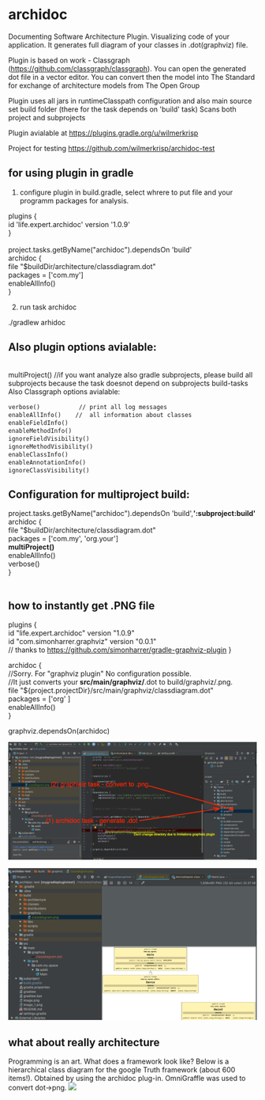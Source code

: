 # archidoc
Documenting Software Architecture Plugin.
Visualizing code of your application.
It generates full diagram of your classes in .dot(graphviz) file.

Plugin is based on work - Classgraph (https://github.com/classgraph/classgraph).
You can open the generated dot file in a vector editor.
You can convert then the model into The Standard for exchange of architecture models from The Open Group

Plugin uses all jars in runtimeClasspath configuration
and also main source set build folder (there for the task depends on 'build' task)
Scans both project and subprojects

Plugin avialable at https://plugins.gradle.org/u/wilmerkrisp

Project for testing https://github.com/wilmerkrisp/archidoc-test

<h2>for using plugin in gradle</h2>

1) configure plugin in build.gradle, select whrere to put file and your programm packages for analysis.

plugins { <br>
    id 'life.expert.archidoc' version '1.0.9'  <br>
    }<br>
<br>
project.tasks.getByName("archidoc").dependsOn 'build'
<br>
archidoc { <br>
    file  "$buildDir/architecture/classdiagram.dot" <br>
    packages = ['com.my'] <br>
    enableAllInfo()  <br>
}<br>

2) run task archidoc

./gradlew arhidoc


<h2>Also plugin options avialable:</h2>
<br>
multiProject()          //if you want analyze also gradle subprojects, please build all subprojects because the task doesnot depend on subprojects build-tasks
<br>
Also Classgraph options avialable:

    verbose()           // print all log messages
    enableAllInfo()    //  all information about classes
    enableFieldInfo()
    enableMethodInfo()
    ignoreFieldVisibility()
    ignoreMethodVisibility()
    enableClassInfo()
    enableAnnotationInfo()
    ignoreClassVisibility()


<h2>Configuration for multiproject build:</h2>

project.tasks.getByName("archidoc").dependsOn 'build',**':subproject:build'** <br>
archidoc {<br>
    file "$buildDir/architecture/classdiagram.dot"<br>
    packages = ['com.my', 'org.your']<br>
    **multiProject()**<br>
    enableAllInfo()<br>
    verbose()<br>
}<br>
<br>


<h2>how to instantly get .PNG file</h2>

plugins {<br>
    id "life.expert.archidoc" version "1.0.9"<br>
    id "com.simonharrer.graphviz" version "0.0.1"<br> // thanks to https://github.com/simonharrer/gradle-graphviz-plugin
}

archidoc {<br>
    //Sorry. For "graphviz plugin" No configuration possible. <br>
    //It just converts your **src/main/graphviz/**.dot to build/graphviz/.png.<br>
    file "${project.projectDir}/src/main/graphviz/classdiagram.dot"<br>
    packages = ['org' ]<br>
    enableAllInfo()<br>
}<br>

graphviz.dependsOn(archidoc)<br>


![howtouse](howtouse.png)

![resultimagexample](resultimagexample.png)


<h2> what about really architecture  </h2>
Programming is an art.
What does a framework look like?
Below is a hierarchical class diagram for the google Truth framework (about 600 items!).
Obtained by using the archidoc plug-in. OmniGraffle was used to convert dot->png.

<img src="ntruth600_hierarh_plus.png"  width="948">